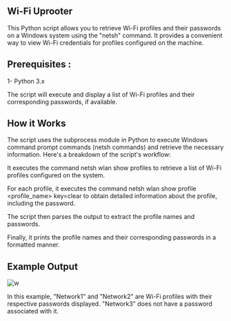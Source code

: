 ## Wi-Fi Uprooter  
This Python script allows you to retrieve Wi-Fi profiles and their passwords on a Windows system using the  "netsh"  command. It provides a convenient way to view Wi-Fi credentials for profiles configured on the machine.

## Prerequisites :
1- Python 3.x

The script will execute and display a list of Wi-Fi profiles and their corresponding passwords, if available.

## How it Works

The script uses the subprocess module in Python to execute Windows command prompt commands (netsh commands) and retrieve the necessary information. Here's a breakdown of the script's workflow:

It executes the command netsh wlan show profiles to retrieve a list of Wi-Fi profiles configured on the system.

For each profile, it executes the command netsh wlan show profile <profile_name> key=clear to obtain detailed information about the profile, including the password.

The script then parses the output to extract the profile names and passwords.

Finally, it prints the profile names and their corresponding passwords in a formatted manner.

## Example Output

![w](https://github.com/Shunnn0/Wifi_Uprooter/assets/109821533/aec87d14-3a4d-4ff4-b45a-5e351fe50b20)

In this example, "Network1" and "Network2" are Wi-Fi profiles with their respective passwords displayed. "Network3" does not have a password associated with it.
